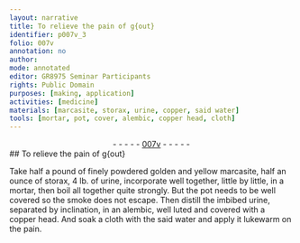 ```yaml
---
layout: narrative
title: To relieve the pain of g{out}
identifier: p007v_3
folio: 007v
annotation: no
author:
mode: annotated
editor: GR8975 Seminar Participants
rights: Public Domain
purposes: [making, application]
activities: [medicine]
materials: [marcasite, storax, urine, copper, said water]
tools: [mortar, pot, cover, alembic, copper head, cloth]
---
```


 <div class="folio" align="center">- - - - - <a href="http://gallica.bnf.fr/ark:/12148/btv1b10500001g/f20.image" target="_blank">007v</a> - - - - - </div> 
## To relieve the pain of g{out}

 
 <span class="activity"></span>  Take <span class="unit">half a pound</span> of <span class="material_format">finely powdered golden and yellow <span class="material">marcasite</span></span>, <span class="unit">half an ounce</span> of <span class="material">storax</span>, <span class="unit">4 lb.</span> of <span class="material">urine</span>, incorporate well together, little by little, in a <span class="tool">mortar</span>, then boil all together quite strongly. But the <span class="tool">pot</span> needs to be well <span class="tool">cover</span>ed so the smoke does not escape. Then distill the <span class="material_format">imbibed <span class="material">urine</span></span>, separated by inclination, in an <span class="tool">alembic</span>, well luted and covered with a <span class="tool"><span class="material">copper</span> head</span>. And soak a <span class="tool">cloth</span> with the <span class="material">said water</span> and apply it lukewarm on the pain. 
 